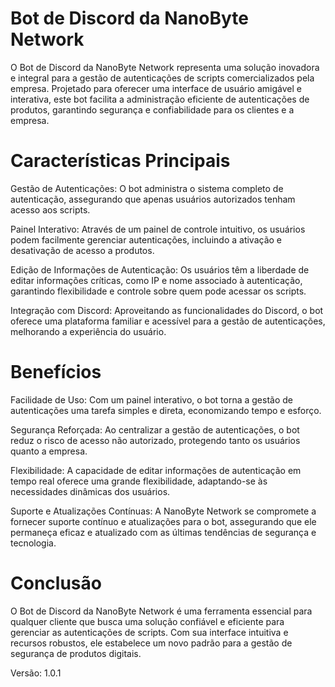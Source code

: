 # Bot de Discord da NanoByte Network

O Bot de Discord da NanoByte Network representa uma solução inovadora e integral para a gestão de autenticações de scripts comercializados pela empresa. Projetado para oferecer uma interface de usuário amigável e interativa, este bot facilita a administração eficiente de autenticações de produtos, garantindo segurança e confiabilidade para os clientes e a empresa.

# Características Principais

Gestão de Autenticações: O bot administra o sistema completo de autenticação, assegurando que apenas usuários autorizados tenham acesso aos scripts.

Painel Interativo: Através de um painel de controle intuitivo, os usuários podem facilmente gerenciar autenticações, incluindo a ativação e desativação de acesso a produtos.

Edição de Informações de Autenticação: Os usuários têm a liberdade de editar informações críticas, como IP e nome associado à autenticação, garantindo flexibilidade e controle sobre quem pode acessar os scripts.

Integração com Discord: Aproveitando as funcionalidades do Discord, o bot oferece uma plataforma familiar e acessível para a gestão de autenticações, melhorando a experiência do usuário.

# Benefícios

Facilidade de Uso: Com um painel interativo, o bot torna a gestão de autenticações uma tarefa simples e direta, economizando tempo e esforço.

Segurança Reforçada: Ao centralizar a gestão de autenticações, o bot reduz o risco de acesso não autorizado, protegendo tanto os usuários quanto a empresa.

Flexibilidade: A capacidade de editar informações de autenticação em tempo real oferece uma grande flexibilidade, adaptando-se às necessidades dinâmicas dos usuários.

Suporte e Atualizações Contínuas: A NanoByte Network se compromete a fornecer suporte contínuo e atualizações para o bot, assegurando que ele permaneça eficaz e atualizado com as últimas tendências de segurança e tecnologia.

# Conclusão
 
O Bot de Discord da NanoByte Network é uma ferramenta essencial para qualquer cliente que busca uma solução confiável e eficiente para gerenciar as autenticações de scripts. Com sua interface intuitiva e recursos robustos, ele estabelece um novo padrão para a gestão de segurança de produtos digitais.

Versão: 1.0.1